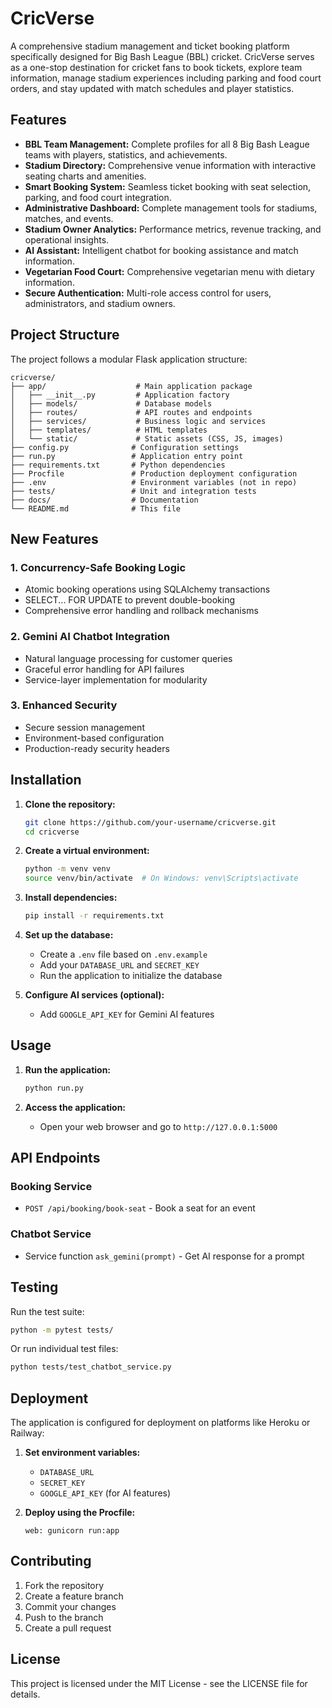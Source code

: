 # CricVerse

A comprehensive stadium management and ticket booking platform specifically designed for Big Bash League (BBL) cricket. CricVerse serves as a one-stop destination for cricket fans to book tickets, explore team information, manage stadium experiences including parking and food court orders, and stay updated with match schedules and player statistics.

## Features

*   **BBL Team Management:** Complete profiles for all 8 Big Bash League teams with players, statistics, and achievements.
*   **Stadium Directory:** Comprehensive venue information with interactive seating charts and amenities.
*   **Smart Booking System:** Seamless ticket booking with seat selection, parking, and food court integration.
*   **Administrative Dashboard:** Complete management tools for stadiums, matches, and events.
*   **Stadium Owner Analytics:** Performance metrics, revenue tracking, and operational insights.
*   **AI Assistant:** Intelligent chatbot for booking assistance and match information.
*   **Vegetarian Food Court:** Comprehensive vegetarian menu with dietary information.
*   **Secure Authentication:** Multi-role access control for users, administrators, and stadium owners.

## Project Structure

The project follows a modular Flask application structure:

```
cricverse/
├── app/                    # Main application package
│   ├── __init__.py         # Application factory
│   ├── models/             # Database models
│   ├── routes/             # API routes and endpoints
│   ├── services/           # Business logic and services
│   ├── templates/          # HTML templates
│   └── static/             # Static assets (CSS, JS, images)
├── config.py              # Configuration settings
├── run.py                 # Application entry point
├── requirements.txt       # Python dependencies
├── Procfile               # Production deployment configuration
├── .env                   # Environment variables (not in repo)
├── tests/                 # Unit and integration tests
├── docs/                  # Documentation
└── README.md              # This file
```

## New Features

### 1. Concurrency-Safe Booking Logic
- Atomic booking operations using SQLAlchemy transactions
- SELECT... FOR UPDATE to prevent double-booking
- Comprehensive error handling and rollback mechanisms

### 2. Gemini AI Chatbot Integration
- Natural language processing for customer queries
- Graceful error handling for API failures
- Service-layer implementation for modularity

### 3. Enhanced Security
- Secure session management
- Environment-based configuration
- Production-ready security headers

## Installation

1.  **Clone the repository:**
    ```bash
    git clone https://github.com/your-username/cricverse.git
    cd cricverse
    ```

2.  **Create a virtual environment:**
    ```bash
    python -m venv venv
    source venv/bin/activate  # On Windows: venv\Scripts\activate
    ```

3.  **Install dependencies:**
    ```bash
    pip install -r requirements.txt
    ```

4.  **Set up the database:**
    - Create a `.env` file based on `.env.example`
    - Add your `DATABASE_URL` and `SECRET_KEY`
    - Run the application to initialize the database

5.  **Configure AI services (optional):**
    - Add `GOOGLE_API_KEY` for Gemini AI features

## Usage

1.  **Run the application:**
    ```bash
    python run.py
    ```

2.  **Access the application:**
    - Open your web browser and go to `http://127.0.0.1:5000`

## API Endpoints

### Booking Service
- `POST /api/booking/book-seat` - Book a seat for an event

### Chatbot Service
- Service function `ask_gemini(prompt)` - Get AI response for a prompt

## Testing

Run the test suite:
```bash
python -m pytest tests/
```

Or run individual test files:
```bash
python tests/test_chatbot_service.py
```

## Deployment

The application is configured for deployment on platforms like Heroku or Railway:

1.  **Set environment variables:**
    - `DATABASE_URL`
    - `SECRET_KEY`
    - `GOOGLE_API_KEY` (for AI features)

2.  **Deploy using the Procfile:**
    ```
    web: gunicorn run:app
    ```

## Contributing

1. Fork the repository
2. Create a feature branch
3. Commit your changes
4. Push to the branch
5. Create a pull request

## License

This project is licensed under the MIT License - see the LICENSE file for details.